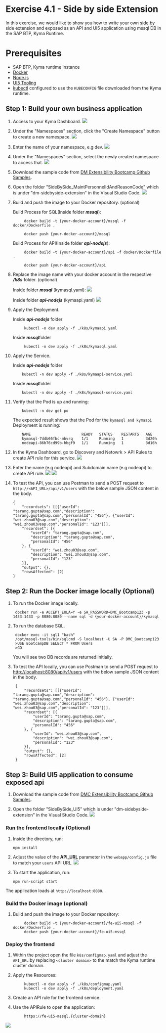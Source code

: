 
# Exercise 4.1 - Side by side Extension

In this exercise, we would like to show you how to write your own side by side extension and exposed as an API and UI5 application using mssql DB in the SAP BTP, Kyma Runtime.

# Prerequisites

- SAP BTP, Kyma runtime instance
- [Docker](https://www.docker.com/)
- [Node.js](https://nodejs.org/en/)
- [UI5 Tooling](https://sap.github.io/ui5-tooling/)
- [kubectl](https://kubernetes.io/docs/tasks/tools/install-kubectl/) configured to use the ```KUBECONFIG``` file downloaded from the Kyma runtime.

## Step 1: Build your own business application
1. Access to your Kyma Dashboard.
![](assets/Exercise1.1_AccessKymaDashboard.png)

2. Under the "Namespaces" section, click the "Create Namespace" button to create a new namespace. 
![](assets/Exercise1.1_AddNewNamespace2.png)

3. Enter the name of your namespace, e.g dev.
![](assets/Exercise3.2_AddNewNamespace.png)

4. Under the "Namespaces" section, select the newly created namespace to access that.
![](assets/Exercise1.1_namespace.png)

5. Download the sample code from [DM Extensibility Bootcamp Github Samples](https://github.com/SAP-samples/digital-manufacturing-extension-samples/tree/main/dm-sidebyside-extension/SideBySide_MaintPersonnelIdAndReasonCode).

6. Open the folder "SideBySide_MaintPersonnelIdAndReasonCode" which is under "dm-sidebyside-extension" in the Visual Studio Code.
![](assets/Exercise3.2_OpenInVSCode.png)

7. Build and push the image to your Docker repository. (optional)

    Build Process for SQL(Inside folder ***mssql***):
		
            docker build -t {your-docker-account}/mssql -f docker/Dockerfile .

            docker push {your-docker-account}/mssql

    Build Process for API(Inside folder ***api-nodejs***):
        
            docker build -t {your-docker-account}/api -f docker/Dockerfile .
        
            docker push {your-docker-account}/api


8. Replace the image name with your docker account in the respective ***/k8s*** folder. (optional)

    Inside folder ***mssql*** (kymasql.yaml):
        ![](assets/Exercise3.2-Kymasql.png)

    Inside folder ***api-nodejs*** (kymaapi.yaml)
        ![](assets/Exercise3.2-Kymaapi.png)

9. Apply the Deployment.

    Inside ***api-nodejs*** folder
    
            kubectl -n dev apply -f ./k8s/kymaapi.yaml

    Inside ***mssql***folder
    
            kubectl -n dev apply -f ./k8s/kymasql.yaml

10. Apply the Service.

    Inside ***api-nodejs*** folder

            kubectl -n dev apply -f ./k8s/kymaapi-service.yaml
        
    Inside ***mssql***folder

            kubectl -n dev apply -f ./k8s/kymasql-service.yaml

11. Verify that the Pod is up and running:

		    kubectl -n dev get po

	The expected result shows that the Pod for the `kymasql and kymaapi` Deployment is running:

            NAME                       READY   STATUS    RESTARTS   AGE
            kymasql-7ddb66fbc-mbvrq    1/1     Running   1          3d20h
            nodeapi-86b76cd99b-hbgf9   1/1     Running   1          3d16h
	
12. In the Kyma Dashboard, go to Discovery and Netowrk > API Rules to create API rule for this service.
![](assets/Exercise3.2_exposeservice.png)

13. Enter the name (e.g nodeapi) and Subdomain name (e.g nodeapi) to create API rule.
![](assets/Exercise3.2_createapirule1.png)
![](assets/Exercise3.2_createapirule2.png)

15. To test the API, you can use Postman to send a POST request to `http://<API_URL>/api/v1/users` with the below sample JSON content in the body.

		{
            "recordsets": [[{"userId": "tarang.gupta@sap.com","description": "tarang.gupta@sap.com","personalId": "456"}, {"userId": "wei.zhou03@sap.com","description": "wei.zhou03@sap.com","personalId": "123"}]],
            "recordset": [{
                "userId": "tarang.gupta@sap.com",
                "description": "tarang.gupta@sap.com",
                "personalId": "456"
            }, {
                "userId": "wei.zhou03@sap.com",
                "description": "wei.zhou03@sap.com",
                "personalId": "123"
            }],
            "output": {},
            "rowsAffected": [2]
        }

## Step 2: Run the Docker image locally (Optional)

1. To run the Docker image locally.

		docker run -e ACCEPT_EULA=Y -e SA_PASSWORD=DMC_Bootcamp123 -p 1433:1433 -p 8080:8080 --name sql -d {your-docker-account}/kymasql

2. To run the database SQL.
		
		docker exec -it sql1 "bash"
		/opt/mssql-tools/bin/sqlcmd -S localhost -U SA -P DMC_Bootcamp123
		>USE BootcampDB SELECT * FROM Users
		>GO
	
	You will see two DB records are returned initially.

3. To test the API locally, you can use Postman to send a POST request to [http://localhost:8080/api/v1/users](http://localhost:8080/api/v1/users) with the below sample JSON content in the body.

		{
            "recordsets": [[{"userId": "tarang.gupta@sap.com","description": "tarang.gupta@sap.com","personalId": "456"}, {"userId": "wei.zhou03@sap.com","description": "wei.zhou03@sap.com","personalId": "123"}]],
            "recordset": [{
                "userId": "tarang.gupta@sap.com",
                "description": "tarang.gupta@sap.com",
                "personalId": "456"
            }, {
                "userId": "wei.zhou03@sap.com",
                "description": "wei.zhou03@sap.com",
                "personalId": "123"
            }],
            "output": {},
            "rowsAffected": [2]
        }


## Step 3: Build UI5 application to consume exposed api

1. Download the sample code from [DMC Extensibility Bootcamp Github Samples](https://github.com/SAP-samples/digital-manufacturing-extension-samples/tree/main/dm-sidebyside-extension/SideBySide_UI5).

2. Open the folder "SideBySide_UI5" which is under "dm-sidebyside-extension" in the Visual Studio Code.
    ![](assets/Exercise3.2_UI5OpenInVSCode.png)


### Run the frontend locally (Optional)


1. Inside the directory, run:

    ```npm install```

2. Adjust the value of the **API_URL** parameter in the `webapp/config.js` file to match your `users` API URL.
    ![](assets/Exercise3.2_UI5_config.png)

3. To start the application, run:

    ```npm run-script start```

The application loads at `http://localhost:8080`.

### Build the Docker image (optional)

1. Build and push the image to your Docker repository:

            docker build -t {your-docker-account}/fe-ui5-mssql -f docker/Dockerfile .
            docker push {your-docker-account}/fe-ui5-mssql

### Deploy the frontend

1. Within the project open the file `k8s/configmap.yaml` and adjust the `API_URL` by replacing `<cluster domain>` to the match the Kyma runtime cluster domain.

2. Apply the Resources:

    
            kubectl -n dev apply -f ./k8s/configmap.yaml
            kubectl -n dev apply -f ./k8s/deployment.yaml

3. Create an API rule for the frontend service.
4. Use the APIRule to open the application:

            https://fe-ui5-mssql.{cluster-domain}

![](assets/Exercise3.2_UI5.png)

